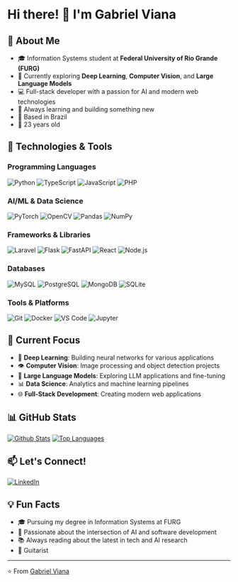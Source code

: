 
# Hi there! 👋 I'm Gabriel Viana

## 🚀 About Me
- 🎓 Information Systems student at **Federal University of Rio Grande (FURG)**
- 🔬 Currently exploring **Deep Learning**, **Computer Vision**, and **Large Language Models**
- 💻 Full-stack developer with a passion for AI and modern web technologies
- 🌱 Always learning and building something new
- 📍 Based in Brazil
- 🎂 23 years old

## 🔧 Technologies & Tools

### Programming Languages
![Python](https://img.shields.io/badge/Python-3776AB?style=for-the-badge&logo=python&logoColor=white)
![TypeScript](https://img.shields.io/badge/TypeScript-007ACC?style=for-the-badge&logo=typescript&logoColor=white)
![JavaScript](https://img.shields.io/badge/JavaScript-F7DF1E?style=for-the-badge&logo=javascript&logoColor=black)
![PHP](https://img.shields.io/badge/PHP-777BB4?style=for-the-badge&logo=php&logoColor=white)

### AI/ML & Data Science
![PyTorch](https://img.shields.io/badge/PyTorch-EE4C2C?style=for-the-badge&logo=pytorch&logoColor=white)
![OpenCV](https://img.shields.io/badge/OpenCV-27338e?style=for-the-badge&logo=opencv&logoColor=white)
![Pandas](https://img.shields.io/badge/Pandas-2C2D72?style=for-the-badge&logo=pandas&logoColor=white)
![NumPy](https://img.shields.io/badge/NumPy-013243?style=for-the-badge&logo=numpy&logoColor=white)

### Frameworks & Libraries
![Laravel](https://img.shields.io/badge/Laravel-FF2D20?style=for-the-badge&logo=laravel&logoColor=white)
![Flask](https://img.shields.io/badge/Flask-000000?style=for-the-badge&logo=flask&logoColor=white)
![FastAPI](https://img.shields.io/badge/FastAPI-005571?style=for-the-badge&logo=fastapi&logoColor=white)
![React](https://img.shields.io/badge/React-20232A?style=for-the-badge&logo=react&logoColor=61DAFB)
![Node.js](https://img.shields.io/badge/Node.js-43853D?style=for-the-badge&logo=node.js&logoColor=white)

### Databases
![MySQL](https://img.shields.io/badge/MySQL-00000F?style=for-the-badge&logo=mysql&logoColor=white)
![PostgreSQL](https://img.shields.io/badge/PostgreSQL-316192?style=for-the-badge&logo=postgresql&logoColor=white)
![MongoDB](https://img.shields.io/badge/MongoDB-4EA94B?style=for-the-badge&logo=mongodb&logoColor=white)
![SQLite](https://img.shields.io/badge/SQLite-07405E?style=for-the-badge&logo=sqlite&logoColor=white)

### Tools & Platforms
![Git](https://img.shields.io/badge/Git-F05032?style=for-the-badge&logo=git&logoColor=white)
![Docker](https://img.shields.io/badge/Docker-2496ED?style=for-the-badge&logo=docker&logoColor=white)
![VS Code](https://img.shields.io/badge/VS%20Code-007ACC?style=for-the-badge&logo=visual-studio-code&logoColor=white)
![Jupyter](https://img.shields.io/badge/Jupyter-F37626?style=for-the-badge&logo=jupyter&logoColor=white)

## 🎯 Current Focus
- 🧠 **Deep Learning**: Building neural networks for various applications
- 👁️ **Computer Vision**: Image processing and object detection projects
- 🤖 **Large Language Models**: Exploring LLM applications and fine-tuning
- 📊 **Data Science**: Analytics and machine learning pipelines
- 🌐 **Full-Stack Development**: Creating modern web applications

## 📊 GitHub Stats

[![Github Stats](https://github-readme-stats-nine-pi-30.vercel.app/api?username=GabrielVGS&theme=radical&show_icons=true&rank_icon=github&number_format=long&custom_title=Github%20Stats&line_height=24&include_all_commits=false)](https://github.com/anuraghazra/github-readme-stats)
[![Top Languages](https://github-readme-stats-nine-pi-30.vercel.app/api/top-langs/?username=GabrielVGS&theme=radical&layout=compact&langs_count=8&custom_title=Top%20Languages&size_weight=0.5&count_weight=0.5&hide=scss,hack,makefile,jupyter%20notebook,css,html)](https://github.com/anuraghazra/github-readme-stats)


## 📫 Let's Connect!
[![LinkedIn](https://img.shields.io/badge/LinkedIn-0077B5?style=for-the-badge&logo=linkedin&logoColor=white)](https://www.linkedin.com/in/gabriel-viana-2b0444179/)


## 💡 Fun Facts
- 🎓 Pursuing my degree in Information Systems at FURG
- 🤖 Passionate about the intersection of AI and software development
- 📚 Always reading about the latest in tech and AI research
- 🎸 Guitarist


---
⭐️ From [Gabriel Viana](https://github.com/GabrielVGS)
